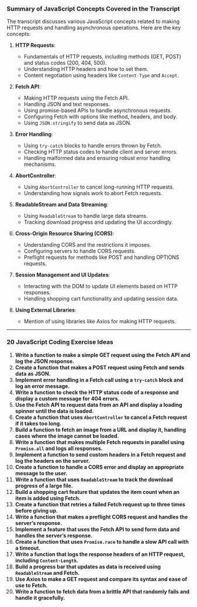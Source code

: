 ### Summary of JavaScript Concepts Covered in the Transcript

The transcript discusses various JavaScript concepts related to making HTTP requests and handling asynchronous operations. Here are the key concepts:

1. **HTTP Requests**:
    
    - Fundamentals of HTTP requests, including methods (GET, POST) and status codes (200, 404, 500).
    - Understanding HTTP headers and how to set them.
    - Content negotiation using headers like `Content-Type` and `Accept`.
2. **Fetch API**:
    
    - Making HTTP requests using the Fetch API.
    - Handling JSON and text responses.
    - Using promise-based APIs to handle asynchronous requests.
    - Configuring Fetch with options like method, headers, and body.
    - Using `JSON.stringify` to send data as JSON.
3. **Error Handling**:
    
    - Using `try-catch` blocks to handle errors thrown by Fetch.
    - Checking HTTP status codes to handle client and server errors.
    - Handling malformed data and ensuring robust error handling mechanisms.
4. **AbortController**:
    
    - Using `AbortController` to cancel long-running HTTP requests.
    - Understanding how signals work to abort Fetch requests.
5. **ReadableStream and Data Streaming**:
    
    - Using `ReadableStream` to handle large data streams.
    - Tracking download progress and updating the UI accordingly.
6. **Cross-Origin Resource Sharing (CORS)**:
    
    - Understanding CORS and the restrictions it imposes.
    - Configuring servers to handle CORS requests.
    - Preflight requests for methods like POST and handling OPTIONS requests.
7. **Session Management and UI Updates**:
    
    - Interacting with the DOM to update UI elements based on HTTP responses.
    - Handling shopping cart functionality and updating session data.
8. **Using External Libraries**:
    
    - Mention of using libraries like Axios for making HTTP requests.

---

### 20 JavaScript Coding Exercise Ideas

1. **Write a function to make a simple GET request using the Fetch API and log the JSON response.**
2. **Create a function that makes a POST request using Fetch and sends data as JSON.**
3. **Implement error handling in a Fetch call using a `try-catch` block and log an error message.**
4. **Write a function to check the HTTP status code of a response and display a custom message for 404 errors.**
5. **Use the Fetch API to request data from an API and display a loading spinner until the data is loaded.**
6. **Create a function that uses `AbortController` to cancel a Fetch request if it takes too long.**
7. **Build a function to fetch an image from a URL and display it, handling cases where the image cannot be loaded.**
8. **Write a function that makes multiple Fetch requests in parallel using `Promise.all` and logs all responses.**
9. **Implement a function to send custom headers in a Fetch request and log the headers on the server.**
10. **Create a function to handle a CORS error and display an appropriate message to the user.**
11. **Write a function that uses `ReadableStream` to track the download progress of a large file.**
12. **Build a shopping cart feature that updates the item count when an item is added using Fetch.**
13. **Create a function that retries a failed Fetch request up to three times before giving up.**
14. **Write a function that makes a preflight CORS request and handles the server’s response.**
15. **Implement a feature that uses the Fetch API to send form data and handles the server’s response.**
16. **Create a function that uses `Promise.race` to handle a slow API call with a timeout.**
17. **Write a function that logs the response headers of an HTTP request, including `Content-Length`.**
18. **Build a progress bar that updates as data is received using `ReadableStream` and Fetch.**
19. **Use Axios to make a GET request and compare its syntax and ease of use to Fetch.**
20. **Write a function to fetch data from a brittle API that randomly fails and handle it gracefully.**